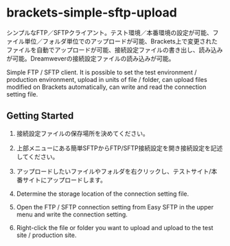 brackets-simple-sftp-upload
============================

シンプルなFTP／SFTPクライアント。テスト環境／本番環境の設定が可能、ファイル単位／フォルダ単位でのアップロードが可能、Brackets上で変更されたファイルを自動でアップロードが可能、接続設定ファイルの書き出し、読み込みが可能。Dreamweverの接続設定ファイルの読み込みが可能。

Simple FTP / SFTP client. It is possible to set the test environment / production environment, upload in units of file / folder, can upload files modified on Brackets automatically, can write and read the connection setting file.


## Getting Started ##

1. 接続設定ファイルの保存場所を決めてください。
2. 上部メニューにある簡単SFTPからFTP/SFTP接続設定を開き接続設定を記述してください。
3. アップロードしたいファイルやフォルダを右クリックし、テストサイト/本番サイトにアップロードします。


1. Determine the storage location of the connection setting file.
2. Open the FTP / SFTP connection setting from Easy SFTP in the upper menu and write the connection setting.
3. Right-click the file or folder you want to upload and upload to the test site / production site.